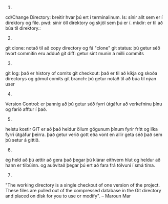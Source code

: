 1.
cd/Change Directory: breitir hvar þú ert í terminalinum.
ls: sínir allt sem er í direktory og file.
pwd: sínir öll direktory og skjöl sem þú er í.
mkdir: er til að búa til direktory.:

2.
git clone: notað til að copy directory og fá "clone"
git status: þú getur séð hvort commitin eru adduð
git diff: getur sínt munin á milli commits

3.
git log: það er history of comits
git checkout: það er til að kíkja og skoða directorys og gömul comits
git branch: þú getur notað til að búa til nýan user

4.
Version Control: er þannig að þú getur séð fyrri útgáfur að verkefninu þínu og farið afftur í það.

5.
helstu kostir GIT er að það heldur öllum gögunum þínum fyrir frítt og líka fyrri útgáfur þeirra. það getur verið gott eða vont en allir geta séð það sem þú setur á gittið.

6. 
ég held að þú ættir að gera það þegar þú klárar eithvern hlut og heldur að hann er tilbúinn. og auðvitað þegar þú ert að fara frá tölvuni í smá tíma.

7.
"The working directory is a single checkout of one version of the project. These files are pulled out of the compressed database in the Git directory and placed on disk for you to use or modify". – Maroun Mar 